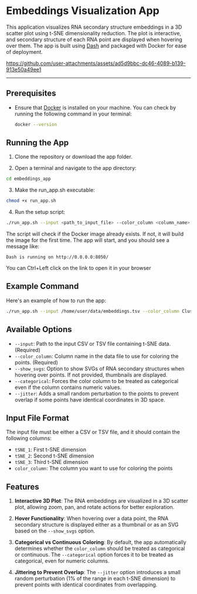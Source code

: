 # Embeddings Visualization App

This application visualizes RNA secondary structure embeddings in a 3D scatter plot using t-SNE dimensionality reduction. The plot is interactive, and secondary structure of each RNA point are displayed when hovering over them. The app is built using [Dash](https://plotly.com/dash/) and packaged with Docker for ease of deployment.


https://github.com/user-attachments/assets/ad5d9bbc-dc46-4089-b139-913e50a49ee1

---

## Prerequisites

- Ensure that [Docker](https://www.docker.com/products/docker-desktop) is installed on your machine. You can check by running the following command in your terminal:
  
  ```bash
  docker --version
  ```
## Running the App

1. Clone the repository or download the app folder.

2. Open a terminal and navigate to the app directory:

  ```bash
  cd embeddings_app
  ```
  
 3. Make the run_app.sh executable:
  
  ```bash
  chmod +x run_app.sh
  ```
 
 4. Run the setup script: 
 
  ```bash
  ./run_app.sh --input <path_to_input_file> --color_column <column_name> [options]
  ```
The script will check if the Docker image already exists. If not, it will build the image for the first time.
The app will start, and you should see a message like:

```
Dash is running on http://0.0.0.0:8050/
```

You can Ctrl+Left click on the link to open it in your browser
 

## Example Command

Here's an example of how to run the app:

  ```bash
  ./run_app.sh --input /home/user/data/embeddings.tsv --color_column Cluster --jitter --categorical
  ```

## Available Options


*   `--input`: Path to the input CSV or TSV file containing t-SNE data. (Required)
*   `--color_column`: Column name in the data file to use for coloring the points. (Required)
*   `--show_svgs`: Option to show SVGs of RNA secondary structures when hovering over points. If not provided, thumbnails are displayed.
*   `--categorical`: Forces the color column to be treated as categorical even if the column contains numeric values.
*   `--jitter`: Adds a small random perturbation to the points to prevent overlap if some points have identical coordinates in 3D space.


## Input File Format

The input file must be either a CSV or TSV file, and it should contain the following columns:

*   `tSNE_1`: First t-SNE dimension
*   `tSNE_2`: Second t-SNE dimension
*   `tSNE_3`: Third t-SNE dimension
*   `color_column`: The column you want to use for coloring the points

## Features

1.  **Interactive 3D Plot**: The RNA embeddings are visualized in a 3D scatter plot, allowing zoom, pan, and rotate actions for better exploration.
    
2.  **Hover Functionality**: When hovering over a data point, the RNA secondary structure is displayed either as a thumbnail or as an SVG based on the `--show_svgs` option.
    
3.  **Categorical vs Continuous Coloring**: By default, the app automatically determines whether the `color_column` should be treated as categorical or continuous. The `--categorical` option forces it to be treated as categorical, even for numeric columns.
    
4.  **Jittering to Prevent Overlap**: The `--jitter` option introduces a small random perturbation (1% of the range in each t-SNE dimension) to prevent points with identical coordinates from overlapping.
